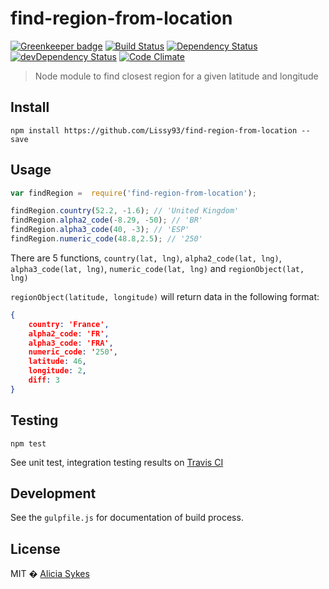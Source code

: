 # find-region-from-location 

[![Greenkeeper badge](https://badges.greenkeeper.io/Lissy93/find-region-from-location.svg)](https://greenkeeper.io/)
[![Build Status](https://travis-ci.org/Lissy93/find-region-from-location.svg?branch=master)](https://travis-ci.org/Lissy93/find-region-from-location)
[![Dependency Status](https://david-dm.org/lissy93/find-region-from-location.svg)](https://david-dm.org/lissy93/find-region-from-location)
[![devDependency Status](https://david-dm.org/lissy93/find-region-from-location/dev-status.svg)](https://david-dm.org/lissy93/find-region-from-location#info=devDependencies)
[![Code Climate](https://codeclimate.com/github/Lissy93/find-region-from-location/badges/gpa.svg)](https://codeclimate.com/github/Lissy93/find-region-from-location)
> Node module to find closest region for a given latitude and longitude

## Install
`npm install https://github.com/Lissy93/find-region-from-location --save`

## Usage
```javascript
var findRegion =  require('find-region-from-location');

findRegion.country(52.2, -1.6); // 'United Kingdom'
findRegion.alpha2_code(-8.29, -50); // 'BR'
findRegion.alpha3_code(40, -3); // 'ESP'
findRegion.numeric_code(48.8,2.5); // '250'

```
There are 5 functions, `country(lat, lng)`, `alpha2_code(lat, lng)`, `alpha3_code(lat, lng)`, `numeric_code(lat, lng)` and  `regionObject(lat, lng)`

`regionObject(latitude, longitude)` will return data in the following format:
```json
{ 
    country: 'France',
    alpha2_code: 'FR',
    alpha3_code: 'FRA',
    numeric_code: '250',
    latitude: 46,
    longitude: 2,
    diff: 3 
}
```



## Testing
`npm test`

See unit test, integration testing results on [Travis CI]

## Development
See the `gulpfile.js` for documentation of build process.

## License
MIT � [Alicia Sykes](http://aliciasykes.com)

[Travis CI]: <https://travis-ci.org/Lissy93/find-region-from-location>
